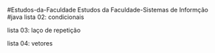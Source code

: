 #Estudos-da-Faculdade
 Estudos da Faculdade-Sistemas de Informção
 #java
 lista 02: condicionais

 lista 03: laço de repetição

 lista 04: vetores
